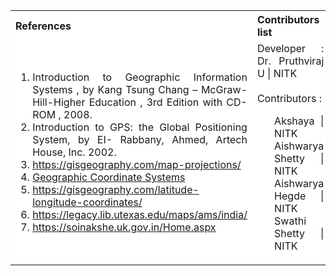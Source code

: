  <table style="text-align:justify;">
  <tr style="background-color: white">
    <th>References</th>
    <th>Contributors list</th>
  </tr>
  <tr style="background-color: white;">
    <td style="width: 60%">
    <ol>
    <li>Introduction to Geographic Information Systems , by Kang Tsung Chang – McGraw- Hill-Higher Education , 3rd Edition with CD-ROM , 2008.</li>
    <li>Introduction to GPS: the Global Positioning System, by EI- Rabbany, Ahmed, Artech House, Inc. 2002.</li>
    <li><a href="https://gisgeography.com/map-projections/">https://gisgeography.com/map-projections/</a></li>
    <li><a href="https://help.arcgis.com/en/geodatabase/10.0/sdk/arcsde/concepts/geometry/coordref/coordsys/geographic/geographic.htm">Geographic Coordinate Systems</a></li>
    <li><a href="https://gisgeography.com/latitude-longitude-coordinates/">https://gisgeography.com/latitude-longitude-coordinates/</a></li>
    <li><a href="https://legacy.lib.utexas.edu/maps/ams/india/">https://legacy.lib.utexas.edu/maps/ams/india/</a></li>
    <li><a href="https://soinakshe.uk.gov.in/Home.aspx">https://soinakshe.uk.gov.in/Home.aspx</a></li>
    </ol>
   </td>
    <td>Developer : Dr. Pruthviraj U | NITK</br></br>
    Contributors :
    <ul style="list-style-type: none;">
    <li>Akshaya | NITK</li>
    <li>Aishwarya Shetty | NITK</li>
    <li> Aishwarya Hegde | NITK</li>
    <li>Swathi Shetty | NITK</li>
     </ul></td>
  </tr>
</table>
